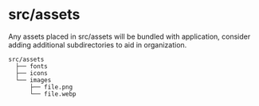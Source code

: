 # src/assets

Any assets placed in src/assets will be bundled with application, consider adding additional subdirectories to aid in organization.

```
src/assets
  ├── fonts
  ├── icons
  └── images
      ├── file.png
      └── file.webp
```
